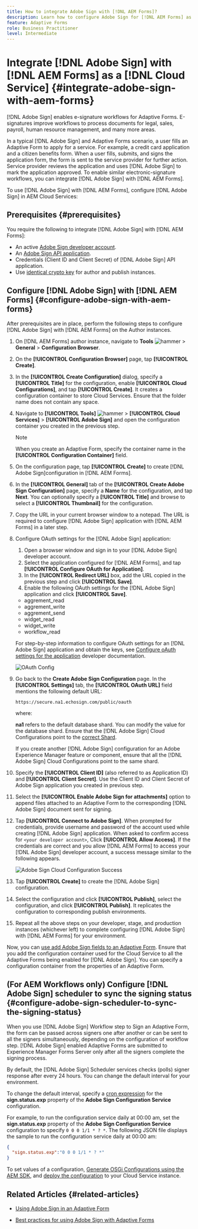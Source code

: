 ```yaml
---
title: How to integrate Adobe Sign with [!DNL AEM Forms]?
description: Learn how to configure Adobe Sign for [!DNL AEM Forms] as a [!DNL Cloud Service]?
feature: Adaptive Forms
role: Business Practitioner
level: Intermediate
---
```


# Integrate [!DNL Adobe Sign] with [!DNL AEM Forms] as a [!DNL Cloud Service]  {#integrate-adobe-sign-with-aem-forms}

[!DNL Adobe Sign] enables e-signature workflows for Adaptive Forms. E-signatures improve workflows to process documents for legal, sales, payroll, human resource management, and many more areas.

In a typical [!DNL Adobe Sign] and Adaptive Forms scenario, a user fills an Adaptive Form to apply for a service. For example, a credit card application and a citizen benefits form. When a user fills, submits, and signs the application form, the form is sent to the service provider for further action. Service provider reviews the application and uses [!DNL Adobe Sign] to mark the application approved. To enable similar electronic-signature workflows, you can integrate [!DNL Adobe Sign] with [!DNL AEM Forms].

To use [!DNL Adobe Sign] with [!DNL AEM Forms], configure [!DNL Adobe Sign] in AEM Cloud Services:

## Prerequisites {#prerequisites}

You require the following to integrate [!DNL Adobe Sign] with [!DNL AEM Forms]:

* An active [Adobe Sign developer account](https://acrobat.adobe.com/us/en/sign/developer-form.html).
* An [Adobe Sign API application](https://www.adobe.io/apis/documentcloud/sign/docs.html#!adobedocs/adobe-sign/master/gstarted/create_app.md).
* Credentials (Client ID and Client Secret) of [!DNL Adobe Sign] API application.
* Use [identical crypto key](https://experienceleague.adobe.com/docs/experience-manager-65/administering/security/security-checklist.html?lang=en#make-sure-you-properly-replicate-encryption-keys-when-needed) for author and publish instances.

## Configure [!DNL Adobe Sign] with [!DNL AEM Forms] {#configure-adobe-sign-with-aem-forms}

After prerequisites are in place, perform the following steps to configure [!DNL Adobe Sign] with [!DNL AEM Forms] on the Author instances.

1. On [!DNL AEM Forms] author instance, navigate to **Tools** ![hammer](assets/hammer.png) &gt; **General** &gt; **Configuration Browser**.
1. On the **[!UICONTROL Configuration Browser]** page, tap **[!UICONTROL Create]**.
1. In the **[!UICONTROL Create Configuration]** dialog, specify a **[!UICONTROL Title]** for the configuration, enable **[!UICONTROL Cloud Configurations]**, and tap **[!UICONTROL Create]**. It creates a configuration container to store  Cloud Services. Ensure that the folder name does not contain any space.
1. Navigate to **[!UICONTROL Tools]** ![hammer](assets/hammer.png) &gt; **[!UICONTROL Cloud Services]** &gt; **[!UICONTROL Adobe Sign]** and open the configuration container you created in the previous step.

   >[!NOTE]
   >
   >When you create an Adaptive Form, specify the container name in the **[!UICONTROL Configuration Container]** field.  
  
1. On the configuration page, tap **[!UICONTROL Create]** to create [!DNL Adobe Sign]configuration in [!DNL AEM Forms].
1. In the **[!UICONTROL General]** tab of the **[!UICONTROL Create Adobe Sign Configuration]** page, specify a **Name** for the configuration, and tap **Next**. You can optionally specify a **[!UICONTROL Title]** and browse to select a **[!UICONTROL Thumbnail]** for the configuration.

1. Copy the URL in your current browser window to a notepad. The URL is required to configure [!DNL Adobe Sign] application with [!DNL AEM Forms] in a later step.

1. Configure OAuth settings for the [!DNL Adobe Sign] application:

    1. Open a browser window and sign in to your [!DNL Adobe Sign] developer account.
    1. Select the application configured for [!DNL AEM Forms], and tap **[!UICONTROL Configure OAuth for Application]**.
    1. In the **[!UICONTROL Redirect URL]** box, add the URL copied in the previous step and click **[!UICONTROL Save]**.
    1. Enable the following OAuth settings for the [!DNL Adobe Sign] application and click **[!UICONTROL Save]**.

    * aggrement_read
    * aggrement_write
    * aggrement_send
    * widget_read
    * widget_write
    * workflow_read

   For step-by-step information to configure OAuth settings for an [!DNL Adobe Sign] application and obtain the keys, see [Configure oAuth settings for the application](https://www.adobe.io/apis/documentcloud/sign/docs.html#!adobedocs/adobe-sign/master/gstarted/configure_oauth.md) developer documentation.

   ![OAuth Config](assets/oauthconfig_new.png)

1. Go back to the **Create Adobe Sign Configuration** page. In the **[!UICONTROL Settings]** tab, the **[!UICONTROL OAuth URL]** field mentions the following default URL:

   `https://secure.na1.echosign.com/public/oauth`

   where:

   **na1** refers to the default database shard. You can modify the value for the database shard. Ensure that  the [!DNL Adobe Sign] Cloud Configurations point to the [correct Shard](https://helpx.adobe.com/sign/using/identify-account-shard.html).

   If you create another [!DNL Adobe Sign] configuration for an Adobe Experience Manager feature or component, ensure that all the [!DNL Adobe Sign] Cloud Configurations point to the same shard.

1. Specify the **[!UICONTROL Client ID]** (also referred to as Application ID) and **[!UICONTROL Client Secret]**. Use the Client ID and Client Secret of Adobe Sign application you created in previous step.

1. Select the **[!UICONTROL Enable Adobe Sign for attachments]** option to append files attached to an Adaptive Form to the corresponding [!DNL Adobe Sign] document sent for signing.

1. Tap **[!UICONTROL Connect to Adobe Sign]**. When prompted for credentials, provide username and password of the account used while creating [!DNL Adobe Sign] application. When asked to confirm access for `<your developer account>`, Click **[!UICONTROL Allow Access]**. If the credentials are correct and you allow [!DNL AEM Forms] to access your [!DNL Adobe Sign] developer account, a success message similar to the following appears.

   ![Adobe Sign Cloud Configuration Success](assets/adobe-sign-cloud-configuration-success.png)

1. Tap **[!UICONTROL Create]** to create the [!DNL Adobe Sign] configuration.

1. Select the configuration and click **[!UICONTROL Publish]**, select the configuration, and click **[!UICONTROL Publish]**. It replicates the configuration to corresponding publish environments.

1. Repeat all the above steps on your developer, stage, and production instances (whichever left) to complete configuring [!DNL Adobe Sign] with [!DNL AEM Forms] for your environment.

Now, you can [use add Adobe Sign fields to an Adaptive Form](working-with-adobe-sign.md). Ensure that you add the configuration container used for the Cloud Service to all the Adaptive Forms being enabled for [!DNL Adobe Sign]. You can specify a configuration container from the  properties of an Adaptive Form.

## (For AEM Workflows only) Configure [!DNL Adobe Sign] scheduler to sync the signing status {#configure-adobe-sign-scheduler-to-sync-the-signing-status}

When you use [!DNL Adobe Sign] Workflow step to Sign an Adaptive Form, the form can be passed across signers one after another or can be sent to all the signers simultaneously, depending on the configuration of workflow step. [!DNL Adobe Sign] enabled Adaptive Forms are submitted to Experience Manager Forms Server only after all the signers complete the signing process.

By default, the [!DNL Adobe Sign] Scheduler services checks (polls) signer response after every 24 hours. You can change the default interval for your environment.

To change the default interval, specify a [cron expression](https://en.wikipedia.org/wiki/Cron#CRON_expression) for the **sign.status.exp** property of the **Adobe Sign Configuration Service** configuration.

For example, to run the configuration service daily at 00:00 am, set the **sign.status.exp** property of the **Adobe Sign Configuration Service** configuration to specify `0 0 0 1/1 * ? *`. The following JSON file displays the sample to run the configuration service daily at 00:00 am:

```json
{
  "sign.status.exp":"0 0 0 1/1 * ? *"
}
```

To set values of a configuration, [Generate OSGi Configurations using the AEM SDK](https://experienceleague.adobe.com/docs/experience-manager-cloud-service/implementing/deploying/configuring-osgi.html?lang=en#generating-osgi-configurations-using-the-aem-sdk-quickstart), and [deploy the configuration](https://experienceleague.adobe.com/docs/experience-manager-cloud-service/implementing/using-cloud-manager/deploy-code.html?lang=en#deployment-process) to your Cloud Service instance.

<!-- , perform the following steps:

1. Log in to [!DNL AEM Forms] Server with admin credentials and navigate to **[!UICONTROL Tools]** &gt;**[!UICONTROL Operations]** &gt; **[!UICONTROL Web Console]**.

   You can also open the following URL in a browser window:
   `https://server/system/console/configMgr`

1. Locate and open the **[!UICONTROL Adobe Sign Configuration Service]** option. Specify a [cron expression](https://en.wikipedia.org/wiki/Cron#CRON_expression) in the **Status Update Scheduler Expression** field and click **Save**. For example, to run the configuration service daily at 00:00 am, specify `0 0 0 1/1 * ? *` in the **Status Update Scheduler Expression** field.

Default interval to sync status of [!DNL Adobe Sign] is now changed. -->

## Related Articles {#related-articles}

* [Using Adobe Sign in an Adaptive Form](working-with-adobe-sign.md)

* [Best practices for using Adobe Sign with Adaptive Forms](https://medium.com/adobetech/using-adobe-sign-to-e-sign-an-adaptive-form-heres-the-best-way-to-do-it-dc3e15f9b684)
